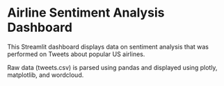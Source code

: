# Airline Sentiment Analysis Dashboard

This Streamlit dashboard displays data on sentiment analysis that was performed on Tweets about popular US airlines.

Raw data (tweets.csv) is parsed using pandas and displayed using plotly, matplotlib, and wordcloud.
